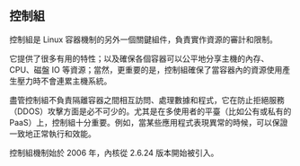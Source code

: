 ## 控制組
控制組是 Linux 容器機制的另外一個關鍵組件，負責實作資源的審計和限制。

它提供了很多有用的特性；以及確保各個容器可以公平地分享主機的內存、CPU、磁盤 IO 等資源；當然，更重要的是，控制組確保了當容器內的資源使用產生壓力時不會連累主機系統。

盡管控制組不負責隔離容器之間相互訪問、處理數據和程式，它在防止拒絕服務（DDOS）攻擊方面是必不可少的。尤其是在多使用者的平臺（比如公有或私有的 PaaS）上，控制組十分重要。例如，當某些應用程式表現異常的時候，可以保證一致地正常執行和效能。

控制組機制始於 2006 年，內核從 2.6.24 版本開始被引入。
